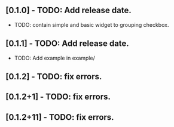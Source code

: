 ## [0.1.0] - TODO: Add release date.

* TODO: contain simple and basic widget to grouping checkbox.

## [0.1.1] - TODO: Add release date.

* TODO: Add example in example/

## [0.1.2] - TODO: fix errors.

## [0.1.2+1] - TODO: fix errors.
## [0.1.2+11] - TODO: fix errors.
